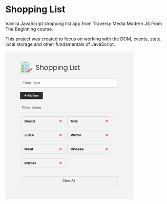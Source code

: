 # Shopping List

Vanilla JavaScript shopping list app from Traversy Media Modern JS From The Beginning course.

This project was created to focus on working with the DOM, events, state, local storage and other fundamentals of JavaScript.

<img src="images/screen.png" width="400">
